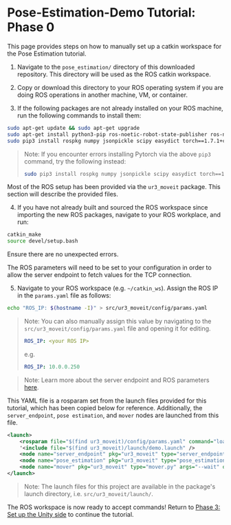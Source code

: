 # Pose-Estimation-Demo Tutorial: Phase 0

This page provides steps on how to manually set up a catkin workspace for the Pose Estimation tutorial.

1. Navigate to the `pose_estimation/` directory of this downloaded repository. This directory will be used as the ROS catkin workspace.

2. Copy or download this directory to your ROS operating system if you are doing ROS operations in another machine, VM, or container.

3. If the following packages are not already installed on your ROS machine, run the following commands to install them:

```bash
sudo apt-get update && sudo apt-get upgrade
sudo apt-get install python3-pip ros-noetic-robot-state-publisher ros-noetic-moveit ros-noetic-rosbridge-suite ros-noetic-joy ros-noetic-ros-control ros-noetic-ros-controllers ros-noetic-tf* ros-noetic-gazebo-ros-pkgs ros-noetic-joint-state-publisher
sudo pip3 install rospkg numpy jsonpickle scipy easydict torch==1.7.1+cu101 torchvision==0.8.2+cu101 torchaudio==0.7.2 -f https://download.pytorch.org/whl/torch_stable.html
```

> Note: If you encounter errors installing Pytorch via the above `pip3` command, try the following instead:
> ```bash 
> sudo pip3 install rospkg numpy jsonpickle scipy easydict torch==1.7.1 torchvision==0.8.2 torchaudio==0.7.2 -f https://download.pytorch.org/whl/torch_stable.html
> ```


Most of the ROS setup has been provided via the `ur3_moveit` package. This section will describe the provided files.

4. If you have not already built and sourced the ROS workspace since importing the new ROS packages, navigate to your ROS workplace, and run: 

```bash 
catkin_make
source devel/setup.bash
```

Ensure there are no unexpected errors.

The ROS parameters will need to be set to your configuration in order to allow the server endpoint to fetch values for the TCP connection. 

5. Navigate to your ROS workspace (e.g. `~/catkin_ws`). Assign the ROS IP in the `params.yaml` file as follows:

```bash
echo "ROS_IP: $(hostname -I)" > src/ur3_moveit/config/params.yaml
```

>Note: You can also manually assign this value by navigating to the `src/ur3_moveit/config/params.yaml` file and opening it for editing.
>```yaml
>ROS_IP: <your ROS IP>
>```
>e.g.
>```yaml
>ROS_IP: 10.0.0.250
>```

> Note: Learn more about the server endpoint and ROS parameters [here](https://github.com/Unity-Technologies/Unity-Robotics-Hub/blob/main/tutorials/ros_unity_integration/server_endpoint.md).

This YAML file is a rosparam set from the launch files provided for this tutorial, which has been copied below for reference. Additionally, the `server_endpoint`, `pose estimation`, and `mover` nodes are launched from this file.

```xml
<launch>
    <rosparam file="$(find ur3_moveit)/config/params.yaml" command="load"/>
    '<include file="$(find ur3_moveit)/launch/demo.launch" />
    <node name="server_endpoint" pkg="ur3_moveit" type="server_endpoint.py" args="--wait" output="screen" respawn="true" />
    <node name="pose_estimation" pkg="ur3_moveit" type="pose_estimation_script.py" args="--wait" output="screen"/>
    <node name="mover" pkg="ur3_moveit" type="mover.py" args="--wait" output="screen" respawn="true" respawn_delay="2.0"/>
</launch>
```

>Note: The launch files for this project are available in the package's launch directory, i.e. `src/ur3_moveit/launch/`.

The ROS workspace is now ready to accept commands! Return to [Phase 3: Set up the Unity side](3_pick_and_place.md#step-3-set-up-the-unity-side) to continue the tutorial.
